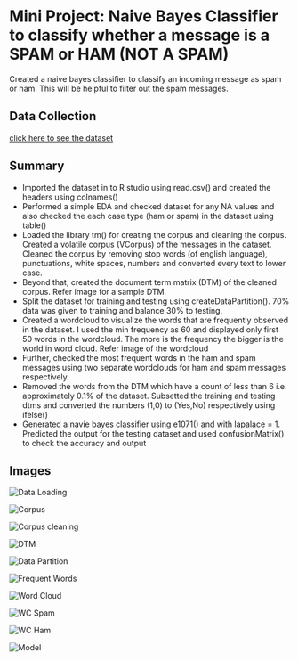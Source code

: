 # Mini Project: Naive Bayes Classifier to classify whether a message is a SPAM or HAM (NOT A SPAM)

Created a naive bayes classifier to classify an incoming message as spam or ham. This will be helpful to filter out the spam messages.

## Data Collection
[click here to see the dataset](https://github.com/rohitraturi/Supervised-Machine-Learning/tree/master/SMS%20Classifier/spam.csv)

## Summary
- Imported the dataset in to R studio using read.csv() and created the headers using colnames()
- Performed a simple EDA and checked dataset for any NA values and also checked the each case type (ham or spam) in the dataset using table()
- Loaded the library tm() for creating the corpus and cleaning the corpus. Created a volatile corpus (VCorpus) of the messages in the dataset. Cleaned the corpus by removing stop words (of english language), punctuations, white spaces, numbers and converted every text to lower case.
- Beyond that, created the document term matrix (DTM) of the cleaned corpus. Refer image for a sample DTM.
- Split the dataset for training and testing using createDataPartition(). 70% data was given to training and balance 30% to testing.
- Created a wordcloud to visualize the words that are frequently observed in the dataset. I used the min frequency as 60 and displayed only first 50 words in the wordcloud. The more is the frequency the bigger is the world in word cloud. Refer image of the wordcloud
- Further, checked the most frequent words in the ham and spam messages using two separate wordclouds for ham and spam messages respectively.
- Removed the words from the DTM which have a count of less than 6 i.e. approximately 0.1% of the dataset. Subsetted the training and testing dtms and converted the numbers (1,0) to (Yes,No) respectively using ifelse()
- Generated a navie bayes classifier using e1071() and with lapalace = 1. Predicted the output for the testing dataset and used confusionMatrix() to check the accuracy and output

## Images

![Data Loading](https://github.com/rohitraturi/Supervised-Machine-Learning/tree/master/SMS%20Classifier/Analysis/dataloading.PNG)

![Corpus](https://github.com/rohitraturi/Supervised-Machine-Learning/tree/master/SMS%20Classifier/Analysis/corpus.PNG)

![Corpus cleaning](https://github.com/rohitraturi/Supervised-Machine-Learning/tree/master/SMS%20Classifier/Analysis/corpuscleaning.PNG)

![DTM](https://github.com/rohitraturi/Supervised-Machine-Learning/tree/master/SMS%20Classifier/Analysis/dtm.PNG)

![Data Partition](https://github.com/rohitraturi/Supervised-Machine-Learning/tree/master/SMS%20Classifier/Analysis/datapartition.PNG)

![Frequent Words](https://github.com/rohitraturi/Supervised-Machine-Learning/tree/master/SMS%20Classifier/Analysis/freqwords.PNG)

![Word Cloud](https://github.com/rohitraturi/Supervised-Machine-Learning/tree/master/SMS%20Classifier/Analysis/wc.PNG)

![WC Spam](https://github.com/rohitraturi/Supervised-Machine-Learning/tree/master/SMS%20Classifier/Analysis/wcspam.PNG)

![WC Ham](https://github.com/rohitraturi/Supervised-Machine-Learning/tree/master/SMS%20Classifier/Analysis/wcham.PNG)

![Model](https://github.com/rohitraturi/Supervised-Machine-Learning/tree/master/SMS%20Classifier/Analysis/model.PNG)
